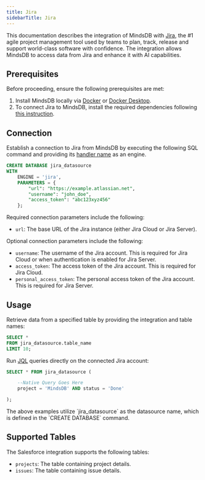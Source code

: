 ```yaml
---
title: Jira
sidebarTitle: Jira
---
```


This documentation describes the integration of MindsDB with [Jira](https://www.atlassian.com/software/jira/guides/getting-started/introduction), the #1 agile project management tool used by teams to plan, track, release and support world-class software with confidence.
The integration allows MindsDB to access data from Jira and enhance it with AI capabilities.

## Prerequisites

Before proceeding, ensure the following prerequisites are met:

1. Install MindsDB locally via [Docker](https://docs.mindsdb.com/setup/self-hosted/docker) or [Docker Desktop](https://docs.mindsdb.com/setup/self-hosted/docker-desktop).
2. To connect Jira to MindsDB, install the required dependencies following [this instruction](https://docs.mindsdb.com/setup/self-hosted/docker#install-dependencies).

## Connection

Establish a connection to Jira from MindsDB by executing the following SQL command and providing its [handler name](https://github.com/mindsdb/mindsdb/tree/main/mindsdb/integrations/handlers/jira_handler) as an engine.

```sql
CREATE DATABASE jira_datasource
WITH
    ENGINE = 'jira',
    PARAMETERS = {
        "url": "https://example.atlassian.net",
        "username": "john_doe",
        "access_token": "abc123xyz456"
    };
```

Required connection parameters include the following:
* `url`: The base URL of the Jira instance (either Jira Cloud or Jira Server).

Optional connection parameters include the following:
* `username`: The username of the Jira account. This is required for Jira Cloud or when authentication is enabled for Jira Server.
* `access_token`: The access token of the Jira account. This is required for Jira Cloud.
* `personal_access_token`: The personal access token of the Jira account. This is required for Jira Server.

## Usage

Retrieve data from a specified table by providing the integration and table names:

```sql
SELECT *
FROM jira_datasource.table_name
LIMIT 10;
```

Run [JQL](https://www.atlassian.com/blog/jira/jql-the-most-flexible-way-to-search-jira-14) queries directly on the connected Jira account:

```sql
SELECT * FROM jira_datasource (

    --Native Query Goes Here
    project = 'MindsDB' AND status = 'Done'

);
```

<Note>
The above examples utilize `jira_datasource` as the datasource name, which is defined in the `CREATE DATABASE` command.
</Note>

## Supported Tables

The Salesforce integration supports the following tables:

* `projects`: The table containing project details.
* `issues`: The table containing issue details.
